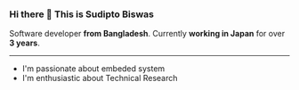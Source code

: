 ### Hi there 👋 This is Sudipto Biswas  
Software developer **from Bangladesh**. Currently **working in Japan** for over **3 years**.  

---
<!--
### 👨‍💻 Programming languages
<p align="left">
<img alt="Python" src="https://img.shields.io/badge/-Python-3776AB?style=flat-square&logo=python&logoColor=white">
<img alt="Java" src="https://img.shields.io/badge/-Java-007396?style=flat-square&logo=java&logoColor=white">
<img alt="C++" src="https://img.shields.io/badge/-C++-00599C?style=flat-square&logo=c%2B%2B&logoColor=white">
<img alt="Markdown" src="https://img.shields.io/badge/-Markdown-000000?style=flat-square&logo=markdown&logoColor=white">
<p>
-->
- I'm passionate about embeded system
- I'm enthusiastic about Technical Research

<!--
**BiswasSudipto-109/BiswasSudipto-109** is a ✨ _special_ ✨ repository because its `README.md` (this file) appears on your GitHub profile.

Here are some ideas to get you started:

- 🔭 I’m currently working on ...
- 🌱 I’m currently learning ...
- 👯 I’m looking to collaborate on ...
- 🤔 I’m looking for help with ...
- 💬 Ask me about ...
- 📫 How to reach me: ...
- 😄 Pronouns: ...
- ⚡ Fun fact: ...
-->
